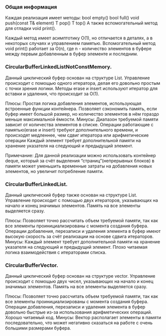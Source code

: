 ### Общая информация #
Каждая реализация имеет методы:
 bool empty() 
 bool full() 
 void push(const T& element)
 T pop()
 T top()
 А также  вспомогательный метод для отладки void print().
 
Каждый метод имеет асимптотику O(1), но отличается в деталях, а в некоторых случаях и управлением памятью. Вспомогательный метод void print() работает за O(n), где n - количество элементов в буфере между первым добавленным в буфер элементе и последним.
 
 
### CircularBufferLinkedListNotConstMemory. #
Данный циклический буфер основан на структуре List. Управление происходит с помощью одного итератора, делая его довольно простым с точки зрения логики. Методы erase и insert используют итератор для вставки и удаления, что происходит за O(1).

Плюсы:
Простая логика добавления элементов, использующая встроенные функции контейнера.
Позволяет сэкономить память, если буфер имеет большой размер, но количество элементов в нём гораздо меньше максимальной ёмкости.
Минусы:
Диапазон требуемой памяти зависит от количества элементов в списке.
Операции работающие с памятью(erase и insert) требуют дополнительного времени, и происходят медленнее, чем сдвиг итератора или арифметические операции
Каждый элемент требует дополнительной памяти на хранение указателя на следующий и предыдущий элемент.

Примечание: Для данной реализации можно использовать контейнер deque, который за счёт выделения “страниц”(непрерывных блоков) в памяти может уменьшить временные затраты на добавления новых элементов, но увеличит потребление памяти.


### CircularBufferLinkedList. #
Данный циклический буфер также основан на структуре List. Управление происходит с помощью двух итераторов, указывающих на начало и конец значимых элементов. Память на все элементы выделяется сразу.

Плюсы:
Позволяет точно рассчитать объем требуемой памяти, так как все элементы проинициализированы с момента создания буфера.
Операции добавления, перезаписи и удаления элемента в буфер имеют высокую скорость за счёт реализации на основе сдвига итераторов.
Минусы:
Каждый элемент требует дополнительной памяти на хранение указателя на следующий и предыдущий элемент.
Плохо читаемая логика взаимодействия с итераторами списка.


### CircularBufferVector. #
Данный циклический буфер основан на структуре vector. Управление происходит с помощью двух чисел, указывающих на начало и конец значимых элементов. Память на все элементы выделяется сразу.

Плюсы:
Позволяет точно рассчитать объем требуемой памяти, так как все элементы проинициализированы с момента создания буфера.
Операции добавления, перезаписи и удаления элемента в буфер довольно быстрые из-за использования арифметических операций.
Хорошо читаемый код.
Минусы:
Вектор располагает элементы в памяти последовательно, что может негативно сказаться на работе с очень большими размерами буфера.
